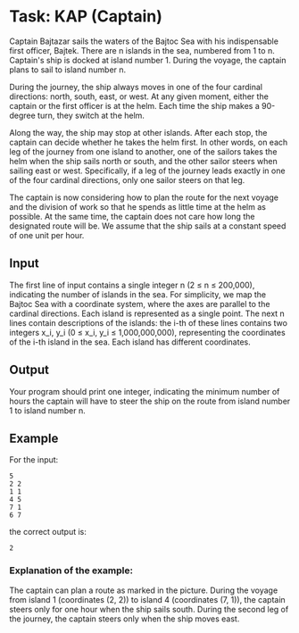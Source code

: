# Task: KAP (Captain)

Captain Bajtazar sails the waters of the Bajtoc Sea with his indispensable first officer, Bajtek. There are n islands in the sea, numbered from 1 to n. Captain's ship is docked at island number 1. During the voyage, the captain plans to sail to island number n.

During the journey, the ship always moves in one of the four cardinal directions: north, south, east, or west. At any given moment, either the captain or the first officer is at the helm. Each time the ship makes a 90-degree turn, they switch at the helm.

Along the way, the ship may stop at other islands. After each stop, the captain can decide whether he takes the helm first. In other words, on each leg of the journey from one island to another, one of the sailors takes the helm when the ship sails north or south, and the other sailor steers when sailing east or west. Specifically, if a leg of the journey leads exactly in one of the four cardinal directions, only one sailor steers on that leg.

The captain is now considering how to plan the route for the next voyage and the division of work so that he spends as little time at the helm as possible. At the same time, the captain does not care how long the designated route will be. We assume that the ship sails at a constant speed of one unit per hour.

## Input

The first line of input contains a single integer n (2 ≤ n ≤ 200,000), indicating the number of islands in the sea. For simplicity, we map the Bajtoc Sea with a coordinate system, where the axes are parallel to the cardinal directions. Each island is represented as a single point. The next n lines contain descriptions of the islands: the i-th of these lines contains two integers x_i, y_i (0 ≤ x_i, y_i ≤ 1,000,000,000), representing the coordinates of the i-th island in the sea. Each island has different coordinates.

## Output

Your program should print one integer, indicating the minimum number of hours the captain will have to steer the ship on the route from island number 1 to island number n.

## Example

For the input:

```plaintext
5
2 2
1 1
4 5
7 1
6 7
```

the correct output is:

```plaintext
2
```

### Explanation of the example:

The captain can plan a route as marked in the picture. During the voyage from island 1 (coordinates (2, 2)) to island 4 (coordinates (7, 1)), the captain steers only for one hour when the ship sails south. During the second leg of the journey, the captain steers only when the ship moves east.
